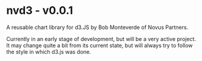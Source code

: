 # nvd3 - v0.0.1

A reusable chart library for d3.JS by Bob Monteverde of Novus Partners.


Currently in an early stage of development, but will be a very active project.  It may change quite a bit from its current state, but will always try to follow the style in which d3.js was done.